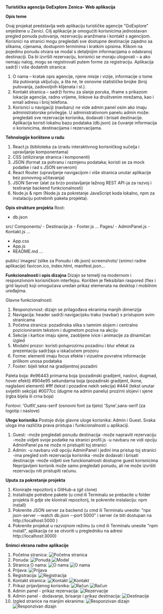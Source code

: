 **Turistička agencija GoExplore Zenica- Web aplikacija**


**Opis teme**

Ovaj projekat predstavlja web aplikaciju turističke agencije "GoExplore" smještene u Zenici.
Cilj aplikacije je omogućiti korisnicima jednostavan pregled ponuda putovanja, rezervaciju aranžmana i kontakt s agencijom.
Korisnici na stranici mogu pregledati sve dostupne destinacije zajedno sa slikama, cijenama, dostupnim terminima i kratkim opisima. Klikom na pojedinu ponudu otvara se modal s detaljnijim informacijama o odabranoj destinaciji.
Da bi izvršili rezervaciju, korisnici se moraju ulogovati – a ako nemaju nalog, mogu se registrovati putem forme za registraciju.
Aplikacija sadrži i više dodatnih stranica:
1. O nama – kratak opis agencije, njene misije i vizije, informacije o tome šta putovanja uključuju, a šta ne, te osnovne statističke brojke (broj putovanja, zadovoljnih klijenata i sl.).
2. Kontakt stranica – sadrži formu za slanje poruka, iframe s prikazom lokacije agencije, radno vrijeme, linkove ka društvenim mrežama, kao i email adresu i broj telefona.
3. Korisnici u navigaciji (navbaru) ne vide admin panel osim ako imaju administratorske privilegije.
U administrativnom panelu admin može: pregledati sve rezervacije korisnika, dodavati i brisati destinacije.
Aplikacija koristi lokalnu bazu podataka (db.json) za čuvanje informacija o korisnicima, destinacijama i rezervacijama.

**Tehnologije korištene u radu**
1. React.js (biblioteka za izradu interaktivnog korisničkog sučelja i upravljanje komponentama)
2. CSS (stiliziranje stranica i komponenti)
3. JSON (format za pohranu i razmjenu podataka; koristi se za mock podatke i rad s JSON serverom)
4. React Router (upravljanje navigacijom i više stranica unutar aplikacije bez ponovnog učitavanja)
5. JSON Server (alat za brzo postavljanje lažnog REST API-ja za razvoj i testiranje backend funkcionalnosti)
6. Node.js & npm (Node.js za pokretanje JavaScript koda lokalno, npm za instalaciju potrebnih paketa projekta).

**Opis strukture projekta**
Root:
- db.json

src/
  Components/
    - Destinacije.js
    - Footer.js
    ...
  Pages/
    - AdminPanel.js
    - Kontakt.js
    ...
  - App.css
  - App.js
  - README.md
  ...

public/
  images/ (slike za Ponudu i db.json)
  screenshots/ (snimci radne aplikacije)
  favicon.ico, index.html, manifest.json...


**Funkcionalnosti i opis dizajna**
Dizajn se temelji na modernom i responzivnom korisničkom interfejsu. Korišten je fleksibilan raspored (flex i grid layout) koji omogućava uredan prikaz elemenata na desktop i mobilnim uređajima.

Glavne funkcionalnosti:
1. Responzivnost: dizajn se prilagođava ekranima manjih dimenzija
2. Navigacija: header sadrži navigacijsku traku (navbar) s pristupom svim stranicama
3. Početna stranica: pozadinska slika s tamnim slojem i centralno pozicioniranim tekstom i dugmetom poziva na akciju
4. Sekcije i kartice imaju sjene, zaobljene ivice i animacije za dinamičan izgled
5. Modalni prozor: koristi poluprozirnu pozadinu i blur efekat za prezentaciju sadržaja u iskačućem prozoru
6. Forme: elementi imaju focus efekte i vizuelne povratne informacije prilikom unosa podataka
7. Footer: bijeli tekst na gradijentnoj pozadini

Paleta boja:
#e96443 primarna boja (pozadinski gradijent, naslovi, dugmad, hover efekti)
#904e95 sekundarna boja (pozadinski gradijent, ikone, naglašeni elementi)
#fff (tekst i pozadine nekih sekcija)
#444 (tekst unutar svijetlih sekcija)
#0077cc (dugme na admin panelu)
prozirni slojevi i sjene (rgba bijela ili crna boja)

Fontovi:
'Outfit',sans-serif (osnovni font za tijelo)
'Syne',sans-serif (za logotip i naslove)

**Uloge korisnika**
Postoje dvije glavne uloge korisnika: Admin i Guest. Svaka uloga ima različita prava pristupa i funkcionalnosti u aplikaciji.
1. Guest:
-može pregledati ponudu destinacija
-može napraviti rezervaciju
-može vidjeti svoje podatke na stranici profil.js
-u navbaru ne vidi opciju AdminPanel pa ne može ni pristupiti toj stranici
2. Admin:
-u navbaru vidi opciju AdminPanel i jedini ima pristup toj stranici
-ima pregled svih rezervacija korisnika
-može dodavati i brisati destinacije
-može vidjeti sve funckionalnosti dostupne guest korisnicima
Neprijavljeni korisnik može samo pregledati ponudu, ali ne može izvršiti rezervaciju niti pristupiti računu.

**Uputa za pokretanje projekta**
1. Klonirajte repozitorij s GitHub-a (git clone)
2. Instalirajte potrebne pakete (u cmd ili Terminalu se prebacite u folder projekta ili gdje ste klonirali repozitorij, te pokrenite instalaciju: npm install)
3. Pokrenite JSON server za backend (u cmd ili Terminalu unesite: "npx json-server --watch db.json --port 5000" i server će biti dostupan na http://localhost:5000 )
4. Pokrenite projekat u razvojnom režimu (u cmd ili Terminalu unesite "npm install", aplikacija će se otvoriti u pregledniku na adresi http://localhost:3000)

**Snimci ekrana radne aplikacije**

1. Početna stranica:
![Početna stranica](./public/screenshots/pocetna.png)
2. Ponuda:
![Ponuda](./public/screenshots/ponuda.png)
![Modal](./public/screenshots/modal.png)
3. Stranica O nama:
![O nama](./public/screenshots/onama.png)
![O nama](./public/screenshots/onama2.png)
4. Prijava:
![Prijava](./public/screenshots/login.png)
5. Registracija:
![Registracija](./public/screenshots/register.png)
6. Kontakt stranica:
![Kontakt](./public/screenshots/kontakt.png)
![Kontakt](./public/screenshots/kontakt2.png)
7. Prikaz prijavljenog korisnika:
![Račun](./public/screenshots/racun.png)
![Račun](./public/screenshots/racun2.png)
8. Admin panel - prikaz rezervacija:
![Rezervacije](./public/screenshots/rezervacije.png)
9. Admin panel - dodavanje, brisanje i prikaz destinacija:
![Destinacije](./public/screenshots/destinacije.png)
10. Izgled stranice na manjim ekranima:
![Responzivan dizajn](./public/screenshots/responzivandizajn1.png)
![Responzivan dizajn](./public/screenshots/responzivandizajn2.png)
